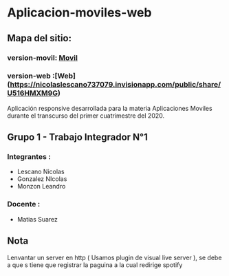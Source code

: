 # Aplicacion-moviles-web
## Mapa del sitio:
### version-movil: [Movil](https://nicolaslescano737079.invisionapp.com/public/share/FB16HIU1QN)
### version-web :[Web] (https://nicolaslescano737079.invisionapp.com/public/share/U516HMXM9G)

Aplicación responsive desarrollada para la materia Aplicaciones Moviles durante el transcurso del primer cuatrimestre del 2020.

## Grupo 1 - Trabajo Integrador N°1

### Integrantes : 
* Lescano Nicolas
* Gonzalez NIcolas
* Monzon Leandro

### Docente :
* Matias Suarez




## Nota
Lenvantar un server en http ( Usamos plugin de visual live server ), se debe a que s tiene que registrar la paguina a la cual redirige spotify

